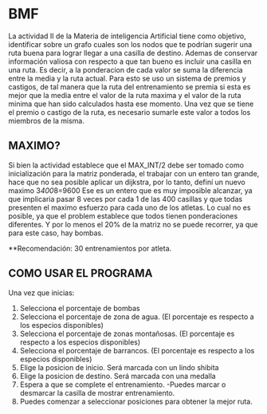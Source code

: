 # BMF

La actividad II de la Materia de inteligencia Artificial tiene como objetivo, identificar sobre un grafo cuales son los nodos que te podrían sugerir una ruta buena para lograr llegar a una casilla de destino. Ademas de conservar información valiosa con respecto a que tan bueno es incluir una casilla en una ruta.
Es decir, a la ponderacion de cada valor se suma la diferencia entre la media y la ruta actual.
Para esto se uso un sistema de premios y castigos, de tal manera que la ruta del entrenamiento se premia si esta es mejor que la media entre el valor de la ruta maxima y el valor de la ruta minima que han sido calculados hasta ese momento.
Una vez que se tiene el premio o castigo de la ruta, es necesario sumarle este valor a todos los miembros de la misma.

## MAXIMO?

Si bien la actividad establece que el MAX_INT/2 debe ser tomado como inicialización para la matriz ponderada, el trabajar con un entero tan grande, hace que no sea posible aplicar un dijkstra, por lo tanto, definí un nuevo maximo
3*400*8=9600
Ese es un entero que es muy imposible alcanzar, ya que implicaria pasar 8 veces por cada 1 de las 400 casillas y que todas presenten el maximo esfuerzo para cada uno de los atletas. Lo cual no es posible, ya que el problem establece que todos tienen ponderaciones diferentes. Y por lo menos el 20% de la matriz no se puede recorrer, ya que para este caso, hay bombas.

**Recomendación: 30 entrenamientos por atleta.


## COMO USAR EL PROGRAMA

Una vez que inicias:
1. Selecciona el porcentaje de bombas 
2. Selecciona el porcentaje de zona de agua. (El porcentaje es respecto a los especios disponibles)
3. Selecciona el porcentaje de zonas montañosas. (El porcentaje es respecto a los especios disponibles)
4. Selecciona el porcentaje de barrancos. (El porcentaje es respecto a los especios disponibles)
5. Elige la posicion de inicio. Será marcada con un lindo shibita
6. Elige la posicion de destino. Será marcada con una medalla
7. Espera a que se complete el entrenamiento.
  -Puedes marcar o desmarcar la casilla de mostrar entrenamiento.
 8. Puedes comenzar a seleccionar posiciones para obtener la mejor ruta.
 
 
